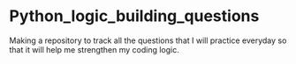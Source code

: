 # Python_logic_building_questions

Making a  repository to track all the questions that I will practice everyday so that it will help me strengthen my coding logic.
